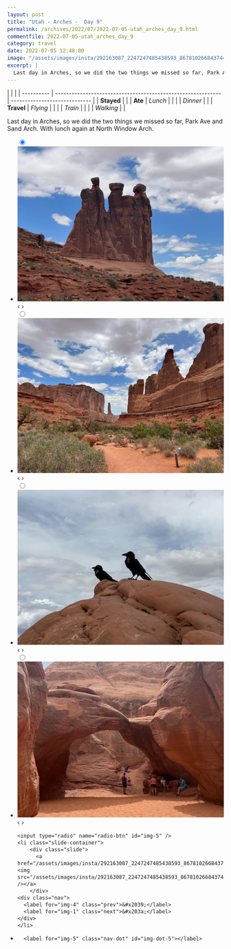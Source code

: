 ```yaml
---
layout: post
title: "Utah - Arches -  Day 9"
permalink: /archives/2022/07/2022-07-05-utah_arches_day_9.html
commentfile: 2022-07-05-utah_arches_day_9
category: travel
date: 2022-07-05 12:48:00
image: "/assets/images/insta/292163087_2247247485438593_8678102668437442853_n_17918117678392469.jpg"
excerpt: |
  Last day in Arches, so we did the two things we missed so far, Park Ave and Sand Arch. With lunch again at North Window Arch.
---
```


|            |                                                              |
| ---------- | ------------------------------------------------------------ | ----------------------------- |
| **Stayed** |  |
| **Ate**    | _Lunch_                                                      |          |
|            | _Dinner_                                                     |          |
| **Travel** | _Flying_                                                     |          |
|            | _Train_                                                      |          |
|            | _Walking_                                                    |          |


Last day in Arches, so we did the two things we missed so far, Park Ave and Sand Arch. With lunch again at North Window Arch.


<ul class="slides">
    <input type="radio" name="radio-btn" id="img-1" checked="checked" />
    <li class="slide-container">
        <div class="slide">
          <a href="/assets/images/insta/291978653_1093014904958374_1035677368982248371_n_17954486737822286.jpg"><img src="/assets/images/insta/291978653_1093014904958374_1035677368982248371_n_17954486737822286.jpg" /></a>
        </div>
    <div class="nav">
      <label for="img-5" class="prev">&#x2039;</label>
      <label for="img-2" class="next">&#x203a;</label>
    </div>
    </li>
        <input type="radio" name="radio-btn" id="img-2"  />
    <li class="slide-container">
        <div class="slide">
          <a href="/assets/images/insta/291804190_579225033650280_1965526294881294554_n_17950974325969425.jpg"><img src="/assets/images/insta/291804190_579225033650280_1965526294881294554_n_17950974325969425.jpg" /></a>
        </div>
    <div class="nav">
      <label for="img-1" class="prev">&#x2039;</label>
      <label for="img-3" class="next">&#x203a;</label>
    </div>
    </li>
        <input type="radio" name="radio-btn" id="img-3"  />
    <li class="slide-container">
        <div class="slide">
          <a href="/assets/images/insta/291991956_567769244942108_5935241923341562063_n_17937249545207931.jpg"><img src="/assets/images/insta/291991956_567769244942108_5935241923341562063_n_17937249545207931.jpg" /></a>
        </div>
    <div class="nav">
      <label for="img-2" class="prev">&#x2039;</label>
      <label for="img-4" class="next">&#x203a;</label>
    </div>
    </li>
        <input type="radio" name="radio-btn" id="img-4"  />
    <li class="slide-container">
        <div class="slide">
          <a href="/assets/images/insta/291886804_5555035341207603_6940340002248224964_n_18047300095341224.jpg"><img src="/assets/images/insta/291886804_5555035341207603_6940340002248224964_n_18047300095341224.jpg" /></a>
        </div>
    <div class="nav">
      <label for="img-3" class="prev">&#x2039;</label>
      <label for="img-5" class="next">&#x203a;</label>
    </div>
    </li>
    
    <input type="radio" name="radio-btn" id="img-5" />
    <li class="slide-container">
        <div class="slide">
          <a href="/assets/images/insta/292163087_2247247485438593_8678102668437442853_n_17918117678392469.jpg"><img src="/assets/images/insta/292163087_2247247485438593_8678102668437442853_n_17918117678392469.jpg" /></a>
        </div>
    <div class="nav">
      <label for="img-4" class="prev">&#x2039;</label>
      <label for="img-1" class="next">&#x203a;</label>
    </div>
    </li>
			
<li class="nav-dots">
      <label for="img-1" class="nav-dot" id="img-dot-1"></label>
      <label for="img-2" class="nav-dot" id="img-dot-2"></label>
      <label for="img-3" class="nav-dot" id="img-dot-3"></label>
      <label for="img-4" class="nav-dot" id="img-dot-4"></label>

      <label for="img-5" class="nav-dot" id="img-dot-5"></label>

</li>
</ul>        
             

		